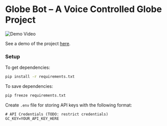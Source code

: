 # Globe Bot – A Voice Controlled Globe Project
![Demo Video](https://github.com/Jonesywolf/Globe-Robot/blob/main/demo.gif)

See a demo of the project [here](https://www.youtube.com/watch?v=3yApgu7Wu_0).

### Setup

To get dependencies:

```bash
pip install -r requirements.txt
```

To save dependencies:
```bash
pip freeze requirements.txt
```

Create `.env` file for storing API keys with the following format:

```env
# API Credentials (TODO: restrict credentials)
GC_KEY=YOUR_API_KEY_HERE
```

